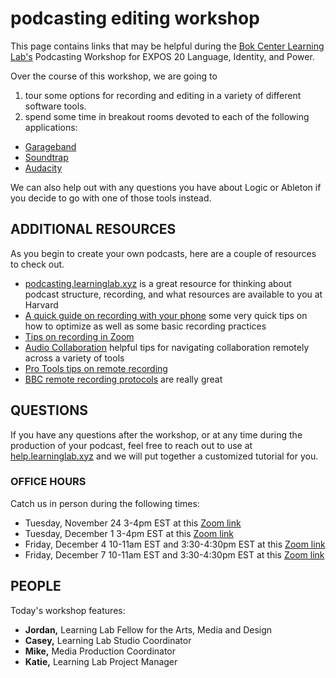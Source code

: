 # podcasting editing workshop

This page contains links that may be helpful during the [Bok Center Learning Lab's](https://bokcenter.harvard.edu/learning-lab) Podcasting Workshop for EXPOS 20 Language, Identity, and Power.

Over the course of this workshop, we are going to 
1. tour some options for recording and editing in a variety of different software tools. 
3. spend some time in breakout rooms devoted to each of the following applications:

* [Garageband](http://resources.learninglab.xyz/simple/projects/expos20-schwab/garageband)
* [Soundtrap](http://resources.learninglab.xyz/simple/projects/expos20-schwab/soundtrap)
* [Audacity](http://resources.learninglab.xyz/simple/projects/expos20-schwab/audacity)

We can also help out with any questions you have about Logic or Ableton if you decide to go with one of those tools instead.

## ADDITIONAL RESOURCES
As you begin to create your own podcasts, here are a couple of resources to check out.
* [podcasting.learninglab.xyz](http://podcasting.learninglab.xyz) is a great resource for thinking about podcast structure, recording, and what resources are available to you at Harvard
* [A quick guide on recording with your phone](https://sites.google.com/g.harvard.edu/ll-podcasting/recording?authuser=0) some very quick tips on how to optimize as well as some basic recording practices
* [Tips on recording in Zoom](http://resources.learninglab.xyz/simple/projects/expos20-schwab/capturing-in-zoom)
* [Audio Collaboration](http://resources.learninglab.xyz/simple/projects/expos20-schwab/audio-collaboration) helpful tips for navigating collaboration remotely across a variety of tools
* [Pro Tools tips on remote recording](https://www.pro-tools-expert.com/production-expert-1/2020/3/31/case-study-how-to-remote-record-during-the-covid-19-lockdown)
* [BBC remote recording protocols](https://www.bbc.com/news/business-26256502) are really great



## QUESTIONS
If you have any questions after the workshop, or at any time during the production of your podcast, feel free to reach out to use at [help.learninglab.xyz](http://help.learninglab.xyz) and we will put together a customized tutorial for you.

### OFFICE HOURS
Catch us in person during the following times:
* Tuesday, November 24 3-4pm EST at this [Zoom link](https://harvard.zoom.us/j/93695349229?pwd=eGdFOTQydzExSFhuODdURVlwa2ZPdz09)
* Tuesday, December 1 3-4pm EST at this [Zoom link](https://harvard.zoom.us/j/93695349229?pwd=eGdFOTQydzExSFhuODdURVlwa2ZPdz09)
* Friday, December 4 10-11am EST and 3:30-4:30pm EST at this [Zoom link](https://harvard.zoom.us/j/93695349229?pwd=eGdFOTQydzExSFhuODdURVlwa2ZPdz09)
* Friday, December 7 10-11am EST and 3:30-4:30pm EST at this [Zoom link](https://harvard.zoom.us/j/93695349229?pwd=eGdFOTQydzExSFhuODdURVlwa2ZPdz09)


## PEOPLE
Today's workshop features:
- **Jordan,** Learning Lab Fellow for the Arts, Media and Design
- **Casey,** Learning Lab Studio Coordinator
- **Mike,** Media Production Coordinator
- **Katie,** Learning Lab Project Manager

